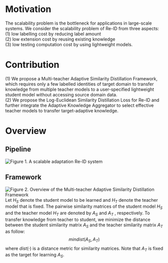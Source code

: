 # Motivation
The scalability problem is the bottleneck for applications in large-scale systems. We consider the scalability problem of Re-ID from three aspects:  
(1) low labelling cost by reducing label amount  
(2) low extension cost by reusing existing knowledge  
(3) low testing computation cost by using lightweight models.  
# Contribution
(1) We propose a Multi-teacher Adaptive Similarity Distillation Framework, which requires only a few labelled identities of target domain to transfer
knowledge from multiple teacher models to a user-specified lightweight student model without accessing source domain data.  
(2) We propose the Log-Euclidean Similarity Distillation Loss for Re-ID and further integrate the Adaptive Knowledge Aggregator to select effective teacher models to transfer target-adaptive knowledge.
# Overview
## Pipeline
![Figure 1. A scalable adaptation Re-ID system](https://github.com/xiaoaoran/PersonReID/blob/master/images/2019/CVPR2019/1_Wu_Distilled_Person_Re-Identification_Towards_a_More_Scalable_System.jpg)
## Framework
![Figure 2. Overview of the Multi-teacher Adaptive Similarity Distillation Framework](https://github.com/xiaoaoran/PersonReID/blob/master/images/2019/CVPR2019/2_Wu_Distilled_Person_Re-Identification_Towards_a_More_Scalable_System.jpg)
Let $H_S$ denote the student model to be learned and $H_T$ denote the teacher model that is fixed. The pairwise similarity matrices of the student model $H_S$ and the teacher model $H_T$ are denoted by $A_S$ and $A_T$ , respectively. To transfer knowledge from teacher to student, we minimize the distance between the student similarity matrix $A_S$ and the teacher similarity matrix $A_T$ as follow: $$min dist(A_S,A_T)$$ where $dist(·)$ is a distance metric for similarity matrices. Note that $A_T$ is fixed as the target for learning $A_S$.
